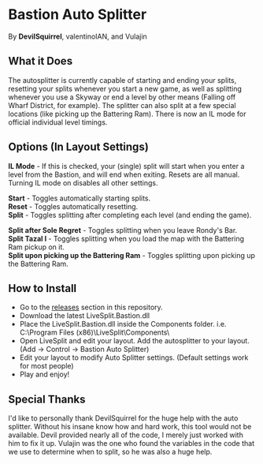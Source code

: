 # Bastion Auto Splitter
By **DevilSquirrel**, valentinoIAN, and Vulajin

## What it Does

The autosplitter is currently capable of starting and ending your splits, resetting your splits whenever you start a new game, as well as splitting whenever you use a Skyway or end a level by other means (Falling off Wharf District, for example). The splitter can also split at a few special locations (like picking up the Battering Ram). There is now an IL mode for official individual level timings.

## Options (In Layout Settings)

**IL Mode** - If this is checked, your (single) split will start when you enter a level from the Bastion, and will end when exiting. Resets are all manual. Turning IL mode on disables all other settings.  

**Start** - Toggles automatically starting splits.  
**Reset** - Toggles automatically resetting.  
**Split** - Toggles splitting after completing each level (and ending the game).  

**Split after Sole Regret** - Toggles splitting when you leave Rondy's Bar.  
**Split Tazal I** - Toggles splitting when you load the map with the Battering Ram pickup on it.  
**Split upon picking up the Battering Ram** - Toggles splitting upon picking up the Battering Ram.  


## How to Install

- Go to the [releases](https://github.com/Synthian/LiveSplit.Bastion/releases) section in this repository.
- Download the latest LiveSplit.Bastion.dll
- Place the LiveSplit.Bastion.dll inside the Components folder. i.e. C:\Program Files (x86)\LiveSplit\Components\
- Open LiveSplit and edit your layout. Add the autosplitter to your layout. (Add -> Control -> Bastion Auto Splitter)
- Edit your layout to modify Auto Splitter settings. (Default settings work for most people)
- Play and enjoy!

## Special Thanks

I'd like to personally thank DevilSquirrel for the huge help with the auto splitter. Without his insane know how and hard work, this tool would not be available. Devil provided nearly all of the code, I merely just worked with him to fix it up. Vulajin was the one who found the variables in the code that we use to determine when to split, so he was also a huge help.